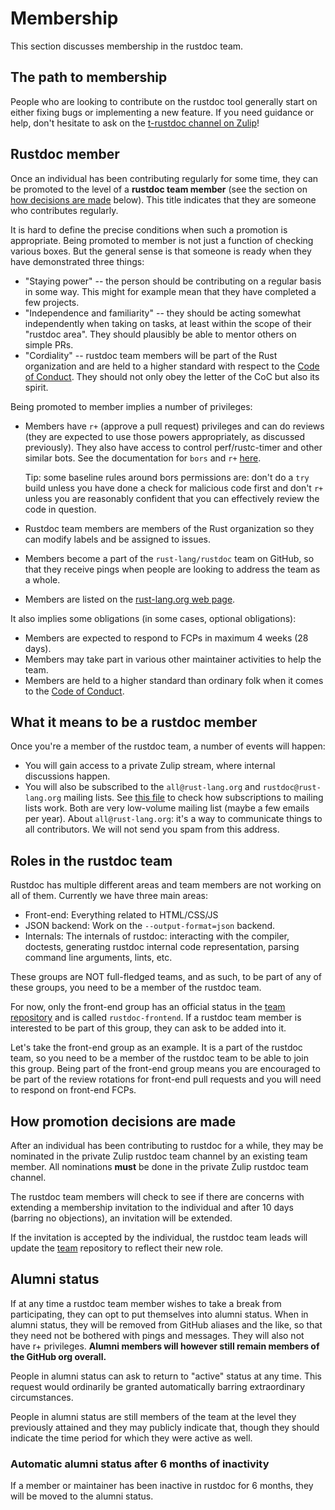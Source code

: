 # Membership
This section discusses membership in the rustdoc team.

## The path to membership

People who are looking to contribute on the rustdoc tool generally start on either fixing bugs
or implementing a new feature. If you need guidance or help, don't hesitate to ask on the
[t-rustdoc channel on Zulip](https://rust-lang.zulipchat.com/#narrow/channel/266220-t-rustdoc)!

## Rustdoc member
Once an individual has been contributing regularly for some time, they can be promoted to the
level of a **rustdoc team member** (see the section on [how decisions are made][hdam] below).
This title indicates that they are someone who contributes regularly.

It is hard to define the precise conditions when such a promotion is appropriate. Being promoted
to member is not just a function of checking various boxes. But the general sense is that someone
is ready when they have demonstrated three things:

- "Staying power" -- the person should be contributing on a regular basis in some way. This might
  for example mean that they have completed a few projects.
- "Independence and familiarity" -- they should be acting somewhat independently when taking on
  tasks, at least within the scope of their "rustdoc area". They should plausibly be able to mentor
  others on simple PRs.
- "Cordiality" -- rustdoc team members will be part of the Rust organization and are held to a
  higher standard with respect to the [Code of Conduct][CoC]. They should not only obey the
  letter of the CoC but also its spirit.

[CoC]: https://www.rust-lang.org/policies/code-of-conduct

Being promoted to member implies a number of privileges:
<!-- FIXME(fmease): Not only r+ but also GH approval/merge rights in certain other repos -->

- Members have `r+` (approve a pull request) privileges and can do reviews (they are expected to
  use those powers appropriately, as discussed previously). They also have access to control
  perf/rustc-timer and other similar bots. See the documentation for `bors` and `r+`
  [here](https://rustc-dev-guide.rust-lang.org/contributing.html#r-1).

  Tip: some baseline rules around bors permissions are: don't do a `try` build unless you have
  done a check for malicious code first and don't `r+` unless you are reasonably confident that
  you can effectively review the code in question.
- Rustdoc team members are members of the Rust organization so they can modify labels and be
  assigned to issues.
- Members become a part of the `rust-lang/rustdoc` team on GitHub, so that they receive pings
  when people are looking to address the team as a whole.
- Members are listed on the [rust-lang.org web page].

It also implies some obligations (in some cases, optional obligations):

- Members are expected to respond to FCPs in maximum 4 weeks (28 days).
- Members may take part in various other maintainer activities to help the team.
- Members are held to a higher standard than ordinary folk when it comes to the [Code of
  Conduct][CoC].

[rust-lang.org web page]: https://www.rust-lang.org/governance/teams/dev-tools#team-rustdoc

## What it means to be a rustdoc member
Once you're a member of the rustdoc team, a number of events will happen:

- You will gain access to a private Zulip stream, where internal discussions happen.
- You will also be subscribed to the `all@rust-lang.org` and `rustdoc@rust-lang.org` mailing lists.
  See [this file](https://github.com/rust-lang/team/blob/HEAD/teams/all.toml) to check how
  subscriptions to mailing lists work. Both are very low-volume mailing list (maybe a few emails per
  year). About `all@rust-lang.org`: it's a way to communicate things to all contributors. We will
  not send you spam from this address.

## Roles in the rustdoc team

Rustdoc has multiple different areas and team members are not working on all of them. Currently
we have three main areas:

- Front-end: Everything related to HTML/CSS/JS
- JSON backend: Work on the `--output-format=json` backend.
- Internals: The internals of rustdoc: interacting with the compiler, doctests, generating
  rustdoc internal code representation, parsing command line arguments, lints, etc.

These groups are NOT full-fledged teams, and as such, to be part of any of these groups, you need to
be a member of the rustdoc team.

For now, only the front-end group has an official status in the
[team repository](https://github.com/rust-lang/team) and is called `rustdoc-frontend`. If a rustdoc
team member is interested to be part of this group, they can ask to be added into it.

Let's take the front-end group as an example. It is a part of the rustdoc team, so you need to be a
member of the rustdoc team to be able to join this group. Being part of the front-end group means
you are encouraged to be part of the review rotations for front-end pull requests and you will need
to respond on front-end FCPs.

## How promotion decisions are made
[hdam]: #how-promotion-decisions-are-made

After an individual has been contributing to rustdoc for a while, they may be nominated in the
private Zulip rustdoc team channel by an existing team member. All nominations **must** be done in
the private Zulip rustdoc team channel.

The rustdoc team members will check to see if there are concerns with extending a membership
invitation to the individual and after 10 days (barring no objections), an invitation will be
extended.

If the invitation is accepted by the individual, the rustdoc team leads will update the [team]
repository to reflect their new role.

<!-- FIXME(fmease): Need to be manually added to private rustdoc team channel because it's
not tracked by sync-team at the time of writing -->

## Alumni status
If at any time a rustdoc team member wishes to take a break from participating, they can opt to put
themselves into alumni status. When in alumni status, they will be removed from
GitHub aliases and the like, so that they need not be bothered with pings and messages. They will
also not have r+ privileges. **Alumni members will however still remain members of the GitHub
org overall.** <!-- FIXME(fmease): No longer accurate! -->

<!-- FIXME(fmease): Need to be manually removed from private rustdoc team channel because it's
not tracked by sync-team at the time of writing -->

People in alumni status can ask to return to "active" status at any time. This request would
ordinarily be granted automatically barring extraordinary circumstances.

People in alumni status are still members of the team at the level they previously attained and
they may publicly indicate that, though they should indicate the time period for which they were
active as well.

### Automatic alumni status after 6 months of inactivity
If a member or maintainer has been inactive in rustdoc for 6 months, they will be moved to the
alumni status.

[team]: https://github.com/rust-lang/team
